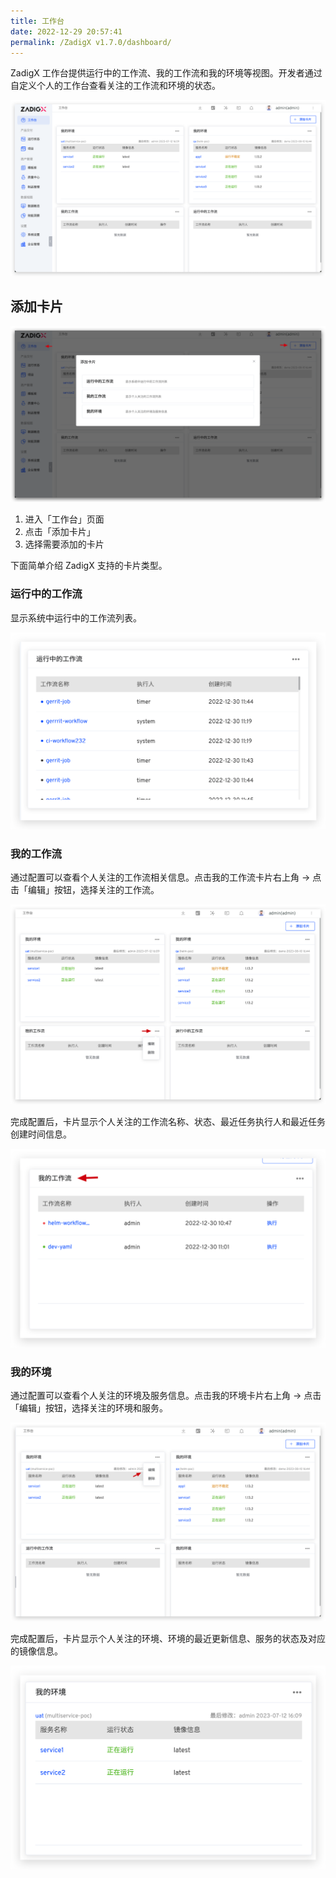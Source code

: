 ```yaml
---
title: 工作台
date: 2022-12-29 20:57:41
permalink: /ZadigX v1.7.0/dashboard/
---
```


ZadigX 工作台提供运行中的工作流、我的工作流和我的环境等视图。开发者通过自定义个人的工作台查看关注的工作流和环境的状态。

![工作台](./_images/dashboard_1.png)

## 添加卡片

![工作台](./_images/dashboard_2.png)

1. 进入「工作台」页面
2. 点击「添加卡片」
3. 选择需要添加的卡片

下面简单介绍 ZadigX 支持的卡片类型。

### 运行中的工作流

显示系统中运行中的工作流列表。

![工作台](./_images/dashboarding_running.png)

### 我的工作流

通过配置可以查看个人关注的工作流相关信息。点击我的工作流卡片右上角 -> 点击「编辑」按钮，选择关注的工作流。

![工作台](./_images/dashboard_my_workflow_1.png)

完成配置后，卡片显示个人关注的工作流名称、状态、最近任务执行人和最近任务创建时间信息。

![工作台](./_images/dashboard_my_workflow_2.png)

### 我的环境

通过配置可以查看个人关注的环境及服务信息。点击我的环境卡片右上角 -> 点击「编辑」按钮，选择关注的环境和服务。

![工作台](./_images/dashboard_my_env_1.png)

完成配置后，卡片显示个人关注的环境、环境的最近更新信息、服务的状态及对应的镜像信息。

![工作台](./_images/dashboard_my_env_2.png)
